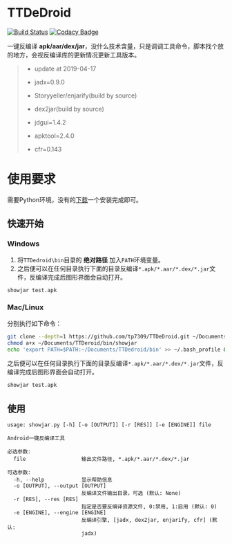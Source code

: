 # TTDeDroid
[![Build Status](https://travis-ci.org/tp7309/TTDeDroid.svg?branch=master)](https://travis-ci.org/tp7309/TTDeDroid)
[![Codacy Badge](https://api.codacy.com/project/badge/Grade/2778d8960e094469bc7d4b04d28eb059)](https://www.codacy.com/app/tp7309/TTDeDroid?utm_source=github.com&amp;utm_medium=referral&amp;utm_content=tp7309/TTDeDroid&amp;utm_campaign=Badge_Grade)
<!-- [![Coverage Status](https://coveralls.io/repos/github/tp7309/TTDeDroid/badge.svg?branch=master)](https://coveralls.io/github/tp7309/TTDeDroid?branch=master) -->

一键反编译 **apk/aar/dex/jar**，没什么技术含量，只是调调工具命令，脚本找个放的地方，会视反编译库的更新情况更新工具版本。

> - update at 2019-04-17
>
> - jadx=0.9.0
> - Storyyeller/enjarify(build by source)
> - dex2jar(build by source)
> - jdgui=1.4.2
> - apktool=2.4.0
> - cfr=0.143

# 使用要求
需要Python环境，没有的[下载](https://www.python.org/downloads/)一个安装完成即可。

## 快速开始

### Windows
1. 将`TTDedroid\bin`目录的 **绝对路径** 加入`PATH`环境变量。
2. 之后便可以在任何目录执行下面的目录反编译`*.apk/*.aar/*.dex/*.jar`文件，反编译完成后图形界面会自动打开。

```
showjar test.apk
```

### Mac/Linux
分别执行如下命令：
```bash
git clone --depth=1 https://github.com/tp7309/TTDeDroid.git ~/Documents/TTDeroid
chmod a+x ~/Documents/TTDeroid/bin/showjar
echo 'export PATH=$PATH:~/Documents/TTDedroid/bin' >> ~/.bash_profile && source ~/.bash_profile
```
之后便可以在任何目录执行下面的目录反编译`*.apk/*.aar/*.dex/*.jar`文件，反编译完成后图形界面会自动打开。
```bash
showjar test.apk
```

## 使用

```
usage: showjar.py [-h] [-o [OUTPUT]] [-r [RES]] [-e [ENGINE]] file

Android一键反编译工具

必选参数:
  file                  输出文件路径, *.apk/*.aar/*.dex/*.jar

可选参数:
  -h, --help            显示帮助信息
  -o [OUTPUT], --output [OUTPUT]
                        反编译文件输出目录，可选 (默认: None)
  -r [RES], --res [RES]
                        指定是否要反编译资源文件, 0:禁用, 1:启用 (默认: 0)
  -e [ENGINE], --engine [ENGINE]
                        反编译引擎, [jadx, dex2jar, enjarify, cfr] (默认:
                        jadx)
```
